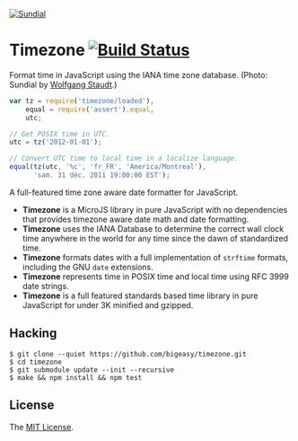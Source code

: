 <a href="http://www.flickr.com/photos/wolfgangstaudt/3553572933/" title="Sundial by Wolfgang Staudt, on Flickr"><img src="http://farm4.staticflickr.com/3605/3553572933_5d30ced3e7_b.jpg"
alt="Sundial"></a>

# Timezone [![Build Status](https://secure.travis-ci.org/bigeasy/timezone.png?branch=master)](http://travis-ci.org/bigeasy/timezone)

Format time in JavaScript using the IANA time zone database. (Photo: Sundial by
[Wolfgang Staudt](http://www.flickr.com/people/wolfgangstaudt/).)

```javascript
var tz = require('timezone/loaded'),
    equal = require('assert').equal,
    utc;

// Get POSIX time in UTC.
utc = tz('2012-01-01');

// Convert UTC time to local time in a localize language.
equal(tz(utc, '%c', 'fr_FR', 'America/Montreal'),
      'sam. 31 déc. 2011 19:00:00 EST');
```

A full-featured time zone aware date formatter for JavaScript.

 * **Timezone** is a MicroJS library in pure JavaScript with no dependencies
   that provides timezone aware date math and date formatting.
 * **Timezone** uses the IANA Database to determine the correct wall clock time
   anywhere in the world for any time since the dawn of standardized time.
 * **Timezone** formats dates with a full implementation of `strftime` formats,
   including the GNU `date` extensions.
 * **Timezone** represents time in POSIX time and local time using RFC 3999 date
   strings.
 * **Timezone** is a full featured standards based time library in pure
   JavaScript for under 3K minified and gzipped.

## Hacking

```console
$ git clone --quiet https://github.com/bigeasy/timezone.git
$ cd timezone 
$ git submodule update --init --recursive
$ make && npm install && npm test
```

## License

The [MIT License](https://raw.github.com/bigeasy/timezone/master/LICENSE).
